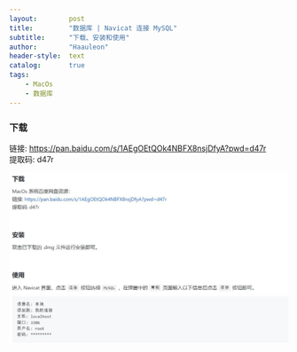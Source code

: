 ```yaml
---
layout:        post
title:         "数据库 | Navicat 连接 MySQL"
subtitle:      "下载、安装和使用"
author:        "Haauleon"
header-style:  text
catalog:       true
tags:
    - MacOs
    - 数据库
---
```


### 下载    
链接: https://pan.baidu.com/s/1AEgOEtQOk4NBFX8nsjDfyA?pwd=d47r      
提取码: d47r 

![](\img\in-post\post-other\2022-06-06-mysql-1.jpg)    